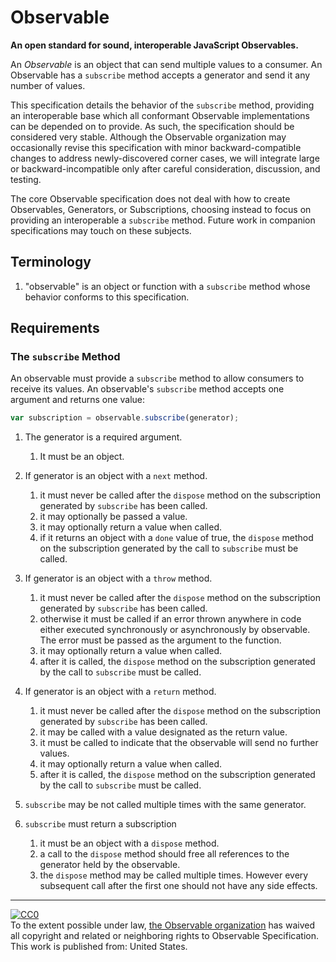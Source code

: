 # Observable

**An open standard for sound, interoperable JavaScript Observables.**

An *Observable* is an object that can send multiple values to a consumer.  An Observable has a `subscribe` method accepts a generator and send it any number of values.

This specification details the behavior of the `subscribe` method, providing an interoperable base which all conformant Observable implementations can be depended on to provide. As such, the specification should be considered very stable. Although the Observable organization may occasionally revise this specification with minor backward-compatible changes to address newly-discovered corner cases, we will integrate large or backward-incompatible only after careful consideration, discussion, and testing.

The core Observable specification does not deal with how to create Observables, Generators, or Subscriptions, choosing instead to focus on providing an interoperable a `subscribe` method. Future work in companion specifications may touch on these subjects.

## Terminology

1. "observable" is an object or function with a `subscribe` method whose behavior conforms to this specification.

## Requirements

### The `subscribe` Method

An observable must provide a `subscribe` method to allow consumers to receive its values. An observable's `subscribe` method accepts one argument and returns one value:

```js
var subscription = observable.subscribe(generator);
```

1. The generator is a required argument.
    1. It must be an object.
1. If generator is an object with a `next` method.
    1. it must never be called after the `dispose` method on the subscription generated by `subscribe` has been called.
    1. it may optionally be passed a value.
    1. it may optionally return a value when called.
    1. if it returns an object with a `done` value of true, the `dispose` method on the subscription generated by the call to `subscribe` must be called.
1. If generator is an object with a `throw` method.
    1. it must never be called after the `dispose` method on the subscription generated by `subscribe` has been called.
    1. otherwise it must be called if an error thrown anywhere in code either executed synchronously or asynchronously by observable. The error must be passed as the argument to the function.
    1. it may optionally return a value when called.
    1. after it is called, the `dispose` method on the subscription generated by the call to `subscribe` must be called.
1. If generator is an object with a `return` method.
    1. it must never be called after the `dispose` method on the subscription generated by `subscribe` has been called.
    1. it may be called with a value designated as the return value.
    1. it must be called to indicate that the observable will send no further values.
    1. it may optionally return a value when called.
    1. after it is called, the `dispose` method on the subscription generated by the call to `subscribe` must be called.

1. `subscribe` may be not called multiple times with the same generator.
1. `subscribe` must return a subscription
    1. it must be an object with a `dispose` method.
    1. a call to the `dispose` method should free all references to the generator held by the observable.
    1. the `dispose` method may be called multiple times. However every subsequent call after the first one should not have any side effects.

---

<p xmlns:dct="http://purl.org/dc/terms/" xmlns:vcard="http://www.w3.org/2001/vcard-rdf/3.0#">
  <a rel="license"
     href="https://creativecommons.org/publicdomain/zero/1.0/">
    <img src="https://i.creativecommons.org/p/zero/1.0/88x31.png" style="border-style: none;" alt="CC0" />
  </a>
  <br />
  To the extent possible under law,
  <a rel="dct:publisher"
     href="https://github.com/observable-spec">
    <span property="dct:title">the Observable organization</span></a>
  has waived all copyright and related or neighboring rights to
  <span property="dct:title">Observable Specification</span>.
This work is published from:
<span property="vcard:Country" datatype="dct:ISO3166"
      content="US" about="https://github.com/observable-spec">
  United States</span>.
</p>
